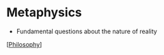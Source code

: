 # Metaphysics

- Fundamental questions about the nature of reality

[[Philosophy]]

[//begin]: # "Autogenerated link references for markdown compatibility"
[Philosophy]: philosophy "Philosophy"
[//end]: # "Autogenerated link references"